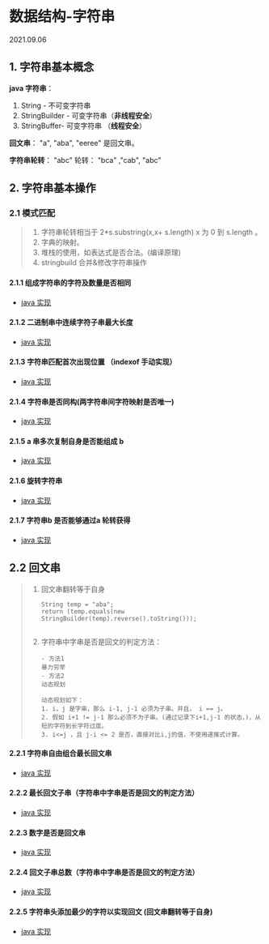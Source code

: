 # 数据结构-字符串

2021.09.06

## 1. 字符串基本概念

**java 字符串**：

1. String  - 不可变字符串
2. StringBuilder - 可变字符串（**非线程安全**）
3. StringBuffer- 可变字符串 （**线程安全**）

**回文串**： "a", "aba", "eeree" 是回文串。

**字符串轮转**： "abc" 轮转： "bca" ,"cab", "abc"

## 2. 字符串基本操作

### 2.1 模式匹配

> 1. 字符串轮转相当于 2*s.substring(x,x+ s.length)  x 为 0 到 s.length 。
> 2. 字典的映射。
> 3. 堆栈的使用，如表达式是否合法。(编译原理)
> 4. stringbuild 合并&修改字符串操作

#### 2.1.1 组成字符串的字符及数量是否相同

- [java 实现 ](https://github.com/Whojohn/learn/tree/master/src/main/java/%E6%95%B0%E6%8D%AE%E7%BB%93%E6%9E%84/%E5%AD%97%E7%AC%A6%E4%B8%B2/ValidAnagram.java)

#### 2.1.2 二进制串中连续字符子串最大长度

- [java 实现 ](https://github.com/Whojohn/learn/tree/master/src/main/java/%E6%95%B0%E6%8D%AE%E7%BB%93%E6%9E%84/%E5%AD%97%E7%AC%A6%E4%B8%B2/CountBinarySubstrings.java)

#### 2.1.3 字符串匹配首次出现位置 （indexof 手动实现）

- [java 实现 ](https://github.com/Whojohn/learn/tree/master/src/main/java/%E6%95%B0%E6%8D%AE%E7%BB%93%E6%9E%84/%E5%AD%97%E7%AC%A6%E4%B8%B2/ImplementStrstr.java)

#### 2.1.4 字符串是否同构(两字符串间字符映射是否唯一)

- [java 实现 ](https://github.com/Whojohn/learn/tree/master/src/main/java/%E6%95%B0%E6%8D%AE%E7%BB%93%E6%9E%84/%E5%AD%97%E7%AC%A6%E4%B8%B2/IsomorphicStrings.java)

#### 2.1.5 a 串多次复制自身是否能组成 b

- [java 实现 ](https://github.com/Whojohn/learn/tree/master/src/main/java/%E6%95%B0%E6%8D%AE%E7%BB%93%E6%9E%84/%E5%AD%97%E7%AC%A6%E4%B8%B2/RepeatedStringMatch.java)

#### 2.1.6 旋转字符串

- [java 实现 ](https://github.com/Whojohn/learn/tree/master/src/main/java/%E6%95%B0%E6%8D%AE%E7%BB%93%E6%9E%84/%E5%AD%97%E7%AC%A6%E4%B8%B2/RotateString.java)

#### 2.1.7 字符串b 是否能够通过a 轮转获得

- [java 实现 ](https://github.com/Whojohn/learn/tree/master/src/main/java/%E6%95%B0%E6%8D%AE%E7%BB%93%E6%9E%84/%E5%AD%97%E7%AC%A6%E4%B8%B2/StringRotationLcci.java)

## 2.2 回文串

> 1. 回文串翻转等于自身
>
>    ```
>    String temp = "aba";
>    return (temp.equals(new StringBuilder(temp).reverse().toString()));
>        
>    ```
>
> 2. 字符串中字串是否是回文的判定方法：
>
>    ```
>    - 方法1
>    暴力穷举
>    - 方法2
>    动态规划
>    
>    动态规划如下：
>    1. i，j 是字串，那么 i-1, j-1 必须为子串。并且， i == j。
>    2. 假如 i+1 != j-1 那么必须不为子串。(通过记录下i+1,j-1 的状态，)，从短的字符到长字符过度。
>    3. i<=j ，且 j-i <= 2 是否，直接对比i,j的值，不使用递推式计算。
>    ```



#### 2.2.1 字符串自由组合最长回文串

- [java 实现 ](https://github.com/Whojohn/learn/tree/master/src/main/java/%E6%95%B0%E6%8D%AE%E7%BB%93%E6%9E%84/%E5%AD%97%E7%AC%A6%E4%B8%B2/LongestPalindrome.java)

#### 2.2.2 最长回文子串（字符串中字串是否是回文的判定方法）

- [java 实现 ](https://github.com/Whojohn/learn/tree/master/src/main/java/%E6%95%B0%E6%8D%AE%E7%BB%93%E6%9E%84/%E5%AD%97%E7%AC%A6%E4%B8%B2/LongestPalindromicSubstring.java)

#### 2.2.3 数字是否是回文串

- [java 实现 ](https://github.com/Whojohn/learn/tree/master/src/main/java/%E6%95%B0%E6%8D%AE%E7%BB%93%E6%9E%84/%E5%AD%97%E7%AC%A6%E4%B8%B2/PalindromeNumber.java)

#### 2.2.4 回文子串总数（字符串中字串是否是回文的判定方法）

- [java 实现 ](https://github.com/Whojohn/learn/tree/master/src/main/java/%E6%95%B0%E6%8D%AE%E7%BB%93%E6%9E%84/%E5%AD%97%E7%AC%A6%E4%B8%B2/PalindromicSubstrings.java)

#### 2.2.5 字符串头添加最少的字符以实现回文 (回文串翻转等于自身)

- [java 实现 ](https://github.com/Whojohn/learn/tree/master/src/main/java/%E6%95%B0%E6%8D%AE%E7%BB%93%E6%9E%84/%E5%AD%97%E7%AC%A6%E4%B8%B2/ShortestPalindrome.java)